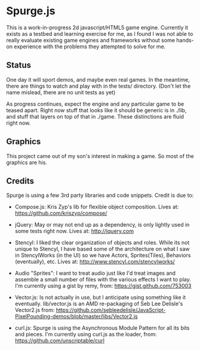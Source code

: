 Spurge.js
=========

This is a work-in-progress 2d javascript/HTML5 game engine. 
Currently it exists as a testbed and learning exercise for me, as I found I was not able to really evaluate existing game engines and frameworks without some hands-on experience with the problems they attempted to solve for me. 

Status
------

One day it will sport demos, and maybe even real games. In the meantime, there are things to watch and play with in the tests/ directory. (Don't let the name mislead, there are no unit tests as yet)

As progress continues, expect the engine and any particular game to be teased apart. Right now stuff that looks like it should be generic is in ./lib, and stuff that layers on top of that in ./game. These distinctions are fluid right now. 

Graphics
--------

This project came out of my son's interest in making a game. So most of the graphics are his. 

Credits
-------

Spurge is using a few 3rd party libraries and code snippets. Credit is due to: 

* Compose.js: Kris Zyp's lib for flexible object composition. Lives at: https://github.com/kriszyp/compose/

* jQuery: May or may not end up as a dependency, is only lightly used in some tests right now. Lives at: http://jquery.com

* Stencyl: I liked the clear organization of objects and roles. While its not unique to Stencyl, I have based some of the architecture on what I saw in StencylWorks (in the UI) so we have Actors, Sprites(Tiles), Behaviors (eventually), etc. Lives at:  http://www.stencyl.com/stencylworks/

* Audio "Sprites": I want to treat audio just like I'd treat images and assemble a small number of files with the various effects I want to play. I'm currently using a gist by remy, from: https://gist.github.com/753003

* Vector.js: Is not actually in use, but I anticipate using something like it eventually. lib/vector.js is an AMD re-packaging of Seb Lee Delisle's Vector2.js from: https://github.com/sebleedelisle/JavaScript-PixelPounding-demos/blob/master/libs/Vector2.js

* curl.js: Spurge is using the Asynchronous Module Pattern for all its bits and pieces. I'm currently using curl.js as the loader, from: https://github.com/unscriptable/curl

